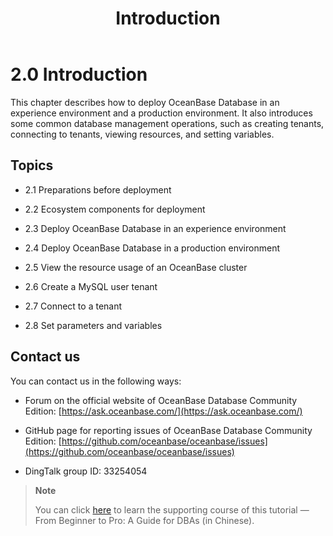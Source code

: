 ﻿---
title: Introduction
weight: 1
---

# 2.0 Introduction

This chapter describes how to deploy OceanBase Database in an experience environment and a production environment. It also introduces some common database management operations, such as creating tenants, connecting to tenants, viewing resources, and setting variables.

## Topics

* 2.1 Preparations before deployment

* 2.2 Ecosystem components for deployment

* 2.3 Deploy OceanBase Database in an experience environment

* 2.4 Deploy OceanBase Database in a production environment

* 2.5 View the resource usage of an OceanBase cluster

* 2.6 Create a MySQL user tenant

* 2.7 Connect to a tenant

* 2.8 Set parameters and variables

## Contact us

You can contact us in the following ways:

* Forum on the official website of OceanBase Database Community Edition: [https://ask.oceanbase.com/](https://ask.oceanbase.com/)

* GitHub page for reporting issues of OceanBase Database Community Edition: [https://github.com/oceanbase/oceanbase/issues](https://github.com/oceanbase/oceanbase/issues)
* DingTalk group ID: 33254054

> **Note**
>
> You can click [here](https://open.oceanbase.com/course/275) to learn the supporting course of this tutorial — From Beginner to Pro: A Guide for DBAs (in Chinese).